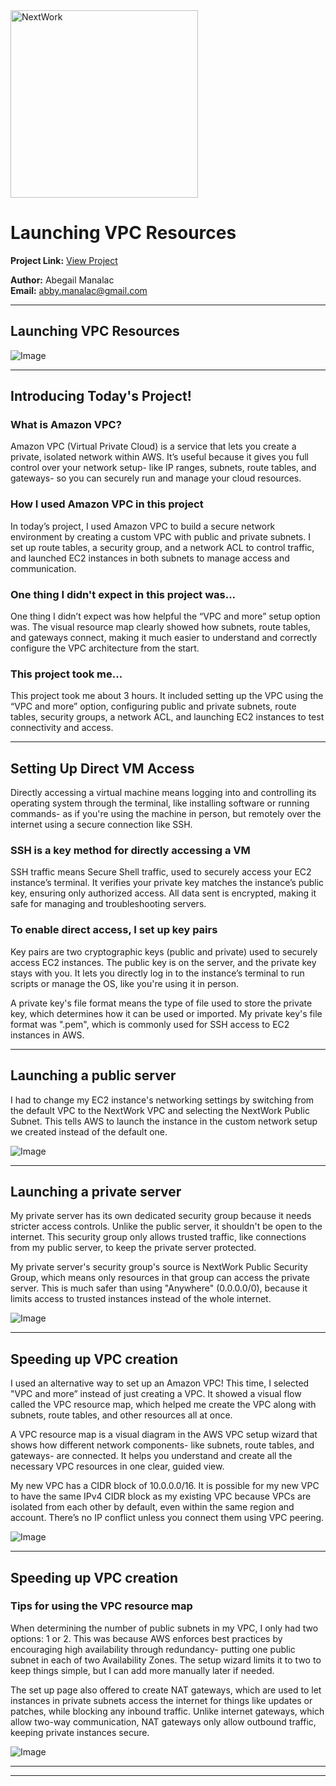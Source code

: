 <img src="https://cdn.prod.website-files.com/677c400686e724409a5a7409/6790ad949cf622dc8dcd9fe4_nextwork-logo-leather.svg" alt="NextWork" width="300" />

# Launching VPC Resources

**Project Link:** [View Project](http://learn.nextwork.org/projects/aws-networks-ec2)

**Author:** Abegail Manalac  
**Email:** abby.manalac@gmail.com

---

## Launching VPC Resources

![Image](http://learn.nextwork.org/excited_gray_zealous_miracle_fruit/uploads/aws-networks-ec2_8ee57662)

---

## Introducing Today's Project!

### What is Amazon VPC?

Amazon VPC (Virtual Private Cloud) is a service that lets you create a private, isolated network within AWS. It’s useful because it gives you full control over your network setup- like IP ranges, subnets, route tables, and gateways- so you can securely run and manage your cloud resources.

### How I used Amazon VPC in this project

In today’s project, I used Amazon VPC to build a secure network environment by creating a custom VPC with public and private subnets. I set up route tables, a security group, and a network ACL to control traffic, and launched EC2 instances in both subnets to manage access and communication.

### One thing I didn't expect in this project was...

One thing I didn’t expect was how helpful the “VPC and more” setup option was. The visual resource map clearly showed how subnets, route tables, and gateways connect, making it much easier to understand and correctly configure the VPC architecture from the start.

### This project took me...

This project took me about 3 hours. It included setting up the VPC using the “VPC and more” option, configuring public and private subnets, route tables, security groups, a network ACL, and launching EC2 instances to test connectivity and access.

---

## Setting Up Direct VM Access

Directly accessing a virtual machine means logging into and controlling its operating system through the terminal, like installing software or running commands- as if you're using the machine in person, but remotely over the internet using a secure connection like SSH.

### SSH is a key method for directly accessing a VM

SSH traffic means Secure Shell traffic, used to securely access your EC2 instance’s terminal. It verifies your private key matches the instance’s public key, ensuring only authorized access. All data sent is encrypted, making it safe for managing and troubleshooting servers.

### To enable direct access, I set up key pairs

Key pairs are two cryptographic keys (public and private) used to securely access EC2 instances. The public key is on the server, and the private key stays with you. It lets you directly log in to the instance’s terminal to run scripts or manage the OS, like you're using it in person.

A private key's file format means the type of file used to store the private key, which determines how it can be used or imported. My private key's file format was ".pem", which is commonly used for SSH access to EC2 instances in AWS.

---

## Launching a public server

I had to change my EC2 instance's networking settings by switching from the default VPC to the NextWork VPC and selecting the NextWork Public Subnet. This tells AWS to launch the instance in the custom network setup we created instead of the default one.

![Image](http://learn.nextwork.org/excited_gray_zealous_miracle_fruit/uploads/aws-networks-ec2_88727bef)

---

## Launching a private server

My private server has its own dedicated security group because it needs stricter access controls. Unlike the public server, it shouldn't be open to the internet. This security group only allows trusted traffic, like connections from my public server, to keep the private server protected.

My private server's security group's source is NextWork Public Security Group, which means only resources in that group can access the private server. This is much safer than using "Anywhere" (0.0.0.0/0), because it limits access to trusted instances instead of the whole internet.

![Image](http://learn.nextwork.org/excited_gray_zealous_miracle_fruit/uploads/aws-networks-ec2_4a9e8014)

---

## Speeding up VPC creation

I used an alternative way to set up an Amazon VPC! This time, I selected "VPC and more” instead of just creating a VPC. It showed a visual flow called the VPC resource map, which helped me create the VPC along with subnets, route tables, and other resources all at once.

A VPC resource map is a visual diagram in the AWS VPC setup wizard that shows how different network components- like subnets, route tables, and gateways- are connected. It helps you understand and create all the necessary VPC resources in one clear, guided view.

My new VPC has a CIDR block of 10.0.0.0/16. It is possible for my new VPC to have the same IPv4 CIDR block as my existing VPC because VPCs are isolated from each other by default, even within the same region and account. There’s no IP conflict unless you connect them using VPC peering.

![Image](http://learn.nextwork.org/excited_gray_zealous_miracle_fruit/uploads/aws-networks-ec2_1cbb1b88)

---

## Speeding up VPC creation

### Tips for using the VPC resource map

When determining the number of public subnets in my VPC, I only had two options: 1 or 2. This was because AWS enforces best practices by encouraging high availability through redundancy- putting one public subnet in each of two Availability Zones. The setup wizard limits it to two to keep things simple, but I can add more manually later if needed.

The set up page also offered to create NAT gateways, which are used to let instances in private subnets access the internet for things like updates or patches, while blocking any inbound traffic. Unlike internet gateways, which allow two-way communication, NAT gateways only allow outbound traffic, keeping private instances secure.

![Image](http://learn.nextwork.org/excited_gray_zealous_miracle_fruit/uploads/aws-networks-ec2_8ee57662)

---

---
